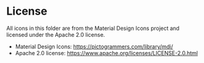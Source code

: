 # License

All icons in this folder are from the Material Design Icons project and licensed under the Apache 2.0 license.

- Material Design Icons: https://pictogrammers.com/library/mdi/
- Apache 2.0 license: https://www.apache.org/licenses/LICENSE-2.0.html
